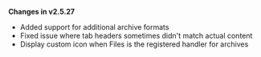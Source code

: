 **Changes in v2.5.27**

- Added support for additional archive formats
- Fixed issue where tab headers sometimes didn't match actual content
- Display custom icon when Files is the registered handler for archives
